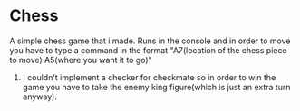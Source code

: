 # Chess
A simple chess game that i made. Runs in the console and in order to move you have to type a command in the format "A7(location of the chess piece to move) A5(where you want it to go)"

  1. I couldn't implement a checker for checkmate so in order to win the game you have to take the enemy king figure(which is just an extra turn anyway).
